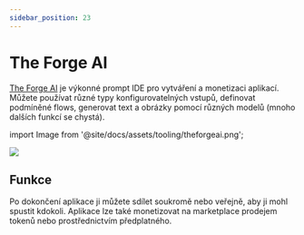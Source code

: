 ```yaml
---
sidebar_position: 23
---
```


# The Forge AI

[The Forge AI](https://theforgeai.com/) je výkonné prompt IDE pro vytváření a monetizaci aplikací. Můžete používat různé typy konfigurovatelných vstupů, definovat podmíněné flows, generovat text a obrázky pomocí různých modelů (mnoho dalších funkcí se chystá).


import Image from '@site/docs/assets/tooling/theforgeai.png';

<div style={{textAlign: 'center'}}>
  <img src={Image} style={{width: "1200px"}} />
</div>

## Funkce

Po dokončení aplikace ji můžete sdílet soukromě nebo veřejně, aby ji mohl spustit kdokoli. Aplikace lze také monetizovat na marketplace prodejem tokenů nebo prostřednictvím předplatného.